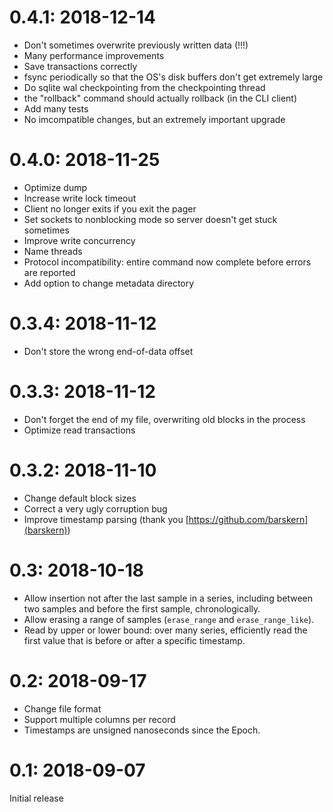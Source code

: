 # 0.4.1: 2018-12-14
* Don't sometimes overwrite previously written data (!!!)
* Many performance improvements
* Save transactions correctly
* fsync periodically so that the OS's disk buffers don't get extremely large
* Do sqlite wal checkpointing from the checkpointing thread
* the "rollback" command should actually rollback (in the CLI client)
* Add many tests
* No imcompatible changes, but an extremely important upgrade

# 0.4.0: 2018-11-25
* Optimize dump
* Increase write lock timeout
* Client no longer exits if you exit the pager
* Set sockets to nonblocking mode so server doesn't get stuck sometimes
* Improve write concurrency
* Name threads
* Protocol incompatibility: entire command now complete before errors are reported
* Add option to change metadata directory

# 0.3.4: 2018-11-12
* Don't store the wrong end-of-data offset

# 0.3.3: 2018-11-12
* Don't forget the end of my file, overwriting old
blocks in the process
* Optimize read transactions

# 0.3.2: 2018-11-10
* Change default block sizes
* Correct a very ugly corruption bug
* Improve timestamp parsing (thank you [https://github.com/barskern](barskern))

# 0.3: 2018-10-18
* Allow insertion not after the last sample in a series,
including between two samples and before the first sample, chronologically.
* Allow erasing a range of samples (`erase_range` and `erase_range_like`).
* Read by upper or lower bound: over many series, efficiently
read the first value that is before or after a specific timestamp.

# 0.2: 2018-09-17
* Change file format
* Support multiple columns per record
* Timestamps are unsigned nanoseconds since the Epoch.

# 0.1: 2018-09-07
Initial release
